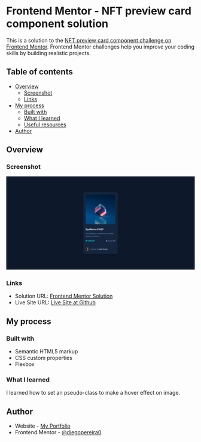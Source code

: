 # Frontend Mentor - NFT preview card component solution

This is a solution to the [NFT preview card component challenge on Frontend Mentor](https://www.frontendmentor.io/challenges/nft-preview-card-component-SbdUL_w0U). Frontend Mentor challenges help you improve your coding skills by building realistic projects.

## Table of contents

- [Overview](#overview)
  - [Screenshot](#screenshot)
  - [Links](#links)
- [My process](#my-process)
  - [Built with](#built-with)
  - [What I learned](#what-i-learned)
  - [Useful resources](#useful-resources)
- [Author](#author)

## Overview

### Screenshot

![](./nft-card-screenshot.png)

### Links

- Solution URL: [Frontend Mentor Solution](https://www.frontendmentor.io/solutions/nft-preview-card-component--q9OasXj2x)
- Live Site URL: [Live Site at Github](https://diegopereira0.github.io/nft-preview-card-component/)

## My process

### Built with

- Semantic HTML5 markup
- CSS custom properties
- Flexbox

### What I learned

I learned how to set an pseudo-class to make a hover effect on image.

## Author

- Website - [My Portfolio](https://dribbble.com/diego-pereira)
- Frontend Mentor - [@diegopereira0](https://www.frontendmentor.io/profile/diegopereira0)
